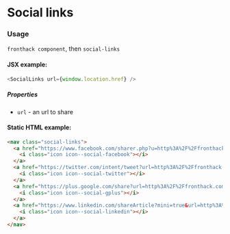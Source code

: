# Social links

### Usage

`fronthack component`, then `social-links`

#### JSX example:

```js
<SocialLinks url={window.location.href} />
```

##### Properties

* `url` - an url to share


#### Static HTML example:

```html
<nav class="social-links">
  <a href="https://www.facebook.com/sharer.php?u=http%3A%2F%2Ffronthack.com%2Ffronthack%2F" class="social-links__link" target="_blank">
    <i class="icon icon--social-facebook"></i>
  </a>
  <a href="https://twitter.com/intent/tweet?url=http%3A%2F%2Ffronthack.com%2Ffronthack%2F" class="social-links__link" target="_blank">
    <i class="icon icon--social-twitter"></i>
  </a>
  <a href="https://plus.google.com/share?url=http%3A%2F%2Ffronthack.com%2Ffronthack%2F" class="social-links__link" target="_blank">
    <i class="icon icon--social-gplus"></i>
  </a>
  <a href="https://www.linkedin.com/shareArticle?mini=true&url=http%3A%2F%2Ffronthack.com%2Ffronthack%2F" class="social-links__link" target="_blank">
    <i class="icon icon--social-linkedin"></i>
  </a>
</nav>
```